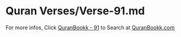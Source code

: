 # Quran Verses/Verse-91.md 

For more infos, Click [QuranBookk - 91](https://www.quranbookk.com/quran/search?q=91) to Search at [QuranBookk.com](http://quranbookk.com/)